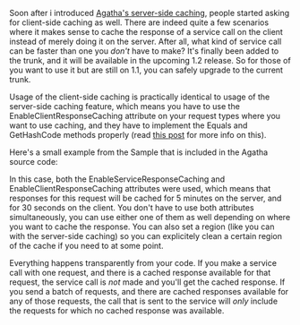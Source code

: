 Soon after i introduced <a href="http://davybrion.com/blog/2010/06/using-agathas-server-side-caching/">Agatha's server-side caching</a>, people started asking for client-side caching as well. There are indeed quite a few scenarios where it makes sense to cache the response of a service call on the client instead of merely doing it on the server.  After all, what kind of service call can be faster than one you <em>don't</em> have to make?  It's finally been added to the trunk, and it will be available in the upcoming 1.2 release.  So for those of you want to use it but are still on 1.1, you can safely upgrade to the current trunk.

Usage of the client-side caching is practically identical to usage of the server-side caching feature, which means you have to use the EnableClientResponseCaching attribute on your request types where you want to use caching, and they have to implement the Equals and GetHashCode methods properly (read <a href="http://davybrion.com/blog/2010/06/using-agathas-server-side-caching/">this post</a> for more info on this).

Here's a small example from the Sample that is included in the Agatha source code:

<script src="https://gist.github.com/3693394.js?file=s1.cs"></script>

In this case, both the EnableServiceResponseCaching and EnableClientResponseCaching attributes were used, which means that responses for this request will be cached for 5 minutes on the server, and for 30 seconds on the client.  You don't have to use both attributes simultaneously, you can use either one of them as well depending on where you want to cache the response.  You can also set a region (like you can with the server-side caching) so you can explicitely clean a certain region of the cache if you need to at some point.

Everything happens transparently from your code.  If you make a service call with one request, and there is a cached response available for that request, the service call is <em>not</em> made and you'll get the cached response.  If you send a batch of requests, and there are cached responses available for any of those requests, the call that is sent to the service will <em>only</em> include the requests for which no cached response was available.